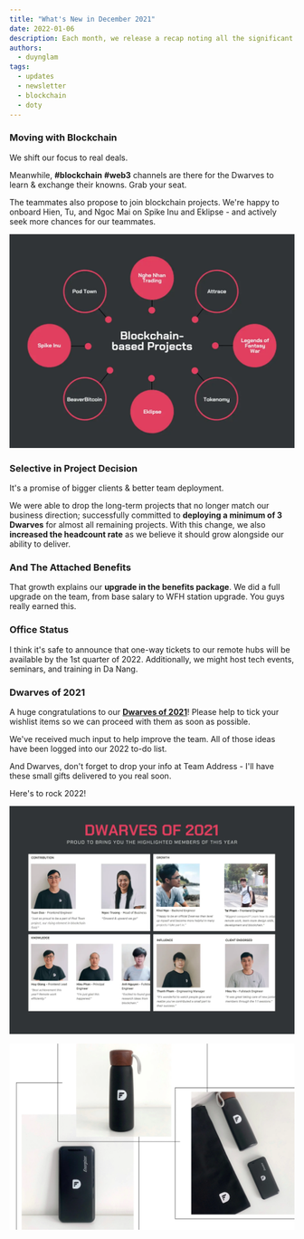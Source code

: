 ```yaml
---
title: "What's New in December 2021"
date: 2022-01-06
description: Each month, we release a recap noting all the significant changes with our company and our team. December 2022 will go over our growth in blockchain, team members, upgrade on the benefits packages.
authors:
  - duynglam
tags:
  - updates
  - newsletter
  - blockchain
  - doty
---
```


### Moving with Blockchain

We shift our focus to real deals.

Meanwhile, **#blockchain** **#web3** channels are there for the Dwarves to learn & exchange their knowns. Grab your seat.

The teammates also propose to join blockchain projects. We're happy to onboard Hien, Tu, and Ngoc Mai on Spike Inu and Eklipse - and actively seek more chances for our teammates.

![blockchain](assets/2021-whats-new-december_2021-december-all-hands-meeting_61172e1155a4a184faddc31bf62d492b_md5.webp)

### Selective in Project Decision

It's a promise of bigger clients & better team deployment.

We were able to drop the long-term projects that no longer match our business direction; successfully committed to **deploying a minimum of 3 Dwarves** for almost all remaining projects. With this change, we also **increased the headcount rate** as we believe it should grow alongside our ability to deliver.

### And The Attached Benefits

That growth explains our **upgrade in the benefits package**. We did a full upgrade on the team, from base salary to WFH station upgrade. You guys really earned this.

### Office Status

I think it's safe to announce that one-way tickets to our remote hubs will be available by the 1st quarter of 2022. Additionally, we might host tech events, seminars, and training in Da Nang.

### Dwarves of 2021

A huge congratulations to our **[Dwarves of 2021](https://memo.d.foundation/changelog/2021-dwarves-of-the-year/)**! Please help to tick your wishlist items so we can proceed with them as soon as possible.

We've received much input to help improve the team. All of those ideas have been logged into our 2022 to-do list.

And Dwarves, don't forget to drop your info at Team Address - I'll have these small gifts delivered to you real soon.

Here's to rock 2022!

![doty](assets/2021-whats-new-december_2021-doty.webp)

![merch](assets/2021-whats-new-december_fd61221cb31785842fecd3ff2339aab6_md5.webp)
